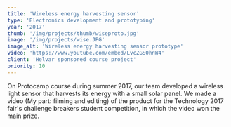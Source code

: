 ```yaml
---
title: 'Wireless energy harvesting sensor'
type: 'Electronics development and prototyping'
year: '2017'
thumb: '/img/projects/thumb/wiseproto.jpg'
image: '/img/projects/wise.JPG'
image_alt: 'Wireless energy harvesting sensor prototype'
video: 'https://www.youtube.com/embed/LvcZGS0hnW4'
client: 'Helvar sponsored course project'
priority: 10
---
```


On Protocamp course during summer 2017, our team developed a wireless light sensor that harvests its energy with a small solar
panel. We made a video (My part: filming and editing) of the product for the Technology 2017 fair's challenge breakers student
competition, in which the video won the main prize.
